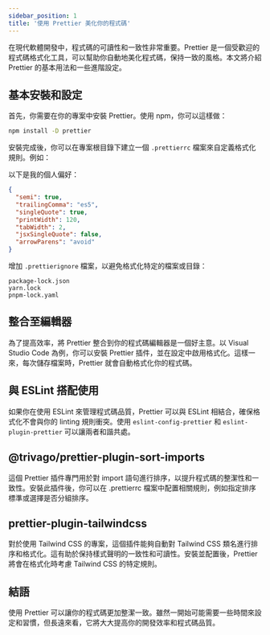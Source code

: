 ```yaml
---
sidebar_position: 1
title: '使用 Prettier 美化你的程式碼'
---
```


在現代軟體開發中，程式碼的可讀性和一致性非常重要。Prettier 是一個受歡迎的程式碼格式化工具，可以幫助你自動地美化程式碼，保持一致的風格。本文將介紹 Prettier 的基本用法和一些進階設定。

## 基本安裝和設定

首先，你需要在你的專案中安裝 Prettier。使用 npm，你可以這樣做：

```bash
npm install -D prettier
```

安裝完成後，你可以在專案根目錄下建立一個 `.prettierrc` 檔案來自定義格式化規則。例如：

以下是我的個人偏好：

```json
{
  "semi": true,
  "trailingComma": "es5",
  "singleQuote": true,
  "printWidth": 120,
  "tabWidth": 2,
  "jsxSingleQuote": false,
  "arrowParens": "avoid"
}
```

增加 `.prettierignore` 檔案，以避免格式化特定的檔案或目錄：

```plain
package-lock.json
yarn.lock
pnpm-lock.yaml
```

## 整合至編輯器

為了提高效率，將 Prettier 整合到你的程式碼編輯器是一個好主意。以 Visual Studio Code 為例，你可以安裝 Prettier 插件，並在設定中啟用格式化。這樣一來，每次儲存檔案時，Prettier 就會自動格式化你的程式碼。

## 與 ESLint 搭配使用

如果你在使用 ESLint 來管理程式碼品質，Prettier 可以與 ESLint 相結合，確保格式化不會與你的 linting 規則衝突。使用 `eslint-config-prettier` 和 `eslint-plugin-prettier` 可以讓兩者和諧共處。

## @trivago/prettier-plugin-sort-imports

這個 Prettier 插件專門用於對 import 語句進行排序，以提升程式碼的整潔性和一致性。安裝此插件後，你可以在 .prettierrc 檔案中配置相關規則，例如指定排序標準或選擇是否分組排序。

## prettier-plugin-tailwindcss

對於使用 Tailwind CSS 的專案，這個插件能夠自動對 Tailwind CSS 類名進行排序和格式化。這有助於保持樣式聲明的一致性和可讀性。安裝並配置後，Prettier 將會在格式化時考慮 Tailwind CSS 的特定規則。

## 結語

使用 Prettier 可以讓你的程式碼更加整潔一致。雖然一開始可能需要一些時間來設定和習慣，但長遠來看，它將大大提高你的開發效率和程式碼品質。

